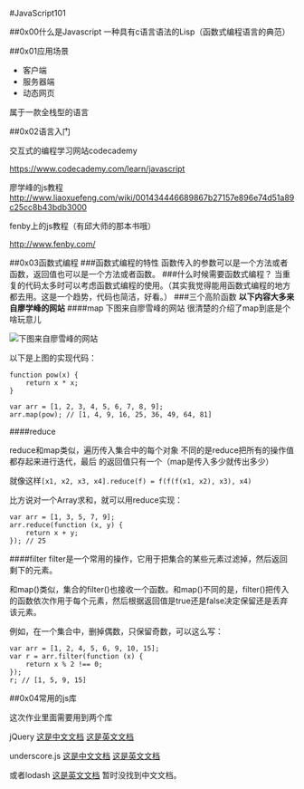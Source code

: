 #JavaScript101

##0x00什么是Javascript
一种具有c语言语法的Lisp（函数式编程语言的典范）

##0x01应用场景

+ 客户端
+ 服务器端
+ 动态网页

属于一款全栈型的语言

##0x02语言入门

交互式的编程学习网站codecademy

<https://www.codecademy.com/learn/javascript>

廖学峰的js教程
<http://www.liaoxuefeng.com/wiki/001434446689867b27157e896e74d51a89c25cc8b43bdb3000>

fenby上的js教程（有邱大师的那本书哦）

<http://www.fenby.com/>

##0x03函数式编程
###函数式编程的特性
函数传入的参数可以是一个方法或者函数，返回值也可以是一个方法或者函数。
###什么时候需要函数式编程？
当重复的代码太多时可以考虑函数式编程的使用。（其实我觉得能用函数式编程的地方都去用。这是一个趋势，代码也简洁，好看。）
###三个高阶函数
**以下内容大多来自廖学峰的网站**
####map
下图来自廖雪峰的网站 很清楚的介绍了map到底是个啥玩意儿

![下图来自廖雪峰的网站](http://www.liaoxuefeng.com/files/attachments/0013879622109990efbf9d781704b02994ba96765595f56000/0)

以下是上图的实现代码：

	function pow(x) {
    	return x * x;
	}

	var arr = [1, 2, 3, 4, 5, 6, 7, 8, 9];
	arr.map(pow); // [1, 4, 9, 16, 25, 36, 49, 64, 81]

####reduce

reduce和map类似，遍历传入集合中的每个对象 不同的是reduce把所有的操作值都存起来进行迭代，最后
的返回值只有一个（map是传入多少就传出多少）

就像这样`[x1, x2, x3, x4].reduce(f) = f(f(f(x1, x2), x3), x4)`

比方说对一个Array求和，就可以用reduce实现：

	var arr = [1, 3, 5, 7, 9];
	arr.reduce(function (x, y) {
    	return x + y;
	}); // 25
	
####filter
filter是一个常用的操作，它用于把集合的某些元素过滤掉，然后返回剩下的元素。

和map()类似，集合的filter()也接收一个函数。和map()不同的是，filter()把传入的函数依次作用于每个元素，然后根据返回值是true还是false决定保留还是丢弃该元素。

例如，在一个集合中，删掉偶数，只保留奇数，可以这么写：

	var arr = [1, 2, 4, 5, 6, 9, 10, 15];
	var r = arr.filter(function (x) {
    	return x % 2 !== 0;
	});
	r; // [1, 5, 9, 15]

##0x04常用的js库

这次作业里面需要用到两个库

jQuery [这是中文文档](http://www.css88.com/jqapi-1.9/)   [这是英文文档](http://api.jquery.com/)

underscore.js [这是中文文档](http://www.css88.com/doc/underscore/) [这是英文文档](http://underscorejs.org/)

或者lodash  [这是英文文档](https://lodash.com/docs) 暂时没找到中文文档。

